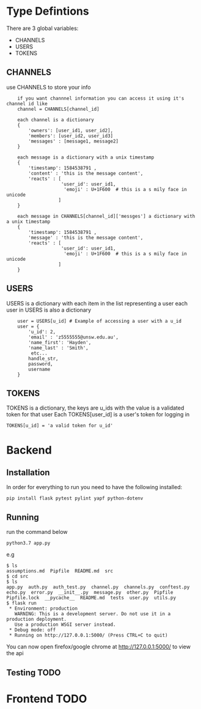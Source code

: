 # Type Defintions
There are 3 global variables:
- CHANNELS
- USERS
- TOKENS

## CHANNELS
use CHANNELS to store your info

``` 
    if you want channnel information you can access it using it's channel id like
    channel = CHANNELS[channel_id]

    each channel is a dictionary 
    { 
        'owners': [user_id1, user_id2],
        'members': [user_id2, user_id3]
        'messages' : [message1, message2] 
    }

    each message is a dictionary with a unix timestamp
    {
        'timestamp': 1584538791 ,
        'content' : 'this is the message content',
        'reacts' : [ 
                    'user_id': user_id1,
                     'emoji' : U+1F600  # this is a s mily face in unicode
                   ]
    }

```

```
    each message in CHANNELS[channel_id]['messges'] a dictionary with a unix timestamp
    {
        'timestamp': 1584538791 ,
        'message' : 'this is the message content',
        'reacts' : [ 
                    'user_id': user_id1,
                     'emoji' : U+1F600  # this is a s mily face in unicode
                   ]
    }

```



## USERS
USERS is a dictionary with each item in the list representing a user
each user in USERS is also a dictionary
```
    user = USERS[u_id] # Example of accessing a user with a u_id
    user = {
        'u_id': 2,
        'email' : 'z5555555@unsw.edu.au',
        'name_first': 'Hayden', 
        'name_last' : 'Smith', 
         etc...
        handle_str,
        password,
        username
    }
```

## TOKENS
TOKENS is a dictionary, the keys are u_ids with the value is a validated token for that user
Each TOKENS[user_id] is a user's token for logging in
```
TOKENS[u_id] = 'a valid token for u_id'
```



# Backend
## Installation
In order for everything to run you need to have the following installed:

```
pip install flask pytest pylint yapf python-dotenv
```

## Running
run the command below
```
python3.7 app.py
```
e.g

```
$ ls
assumptions.md	Pipfile  README.md  src
$ cd src
$ ls       
app.py	auth.py  auth_test.py  channel.py  channels.py	conftest.py  echo.py  error.py	__init__.py  message.py  other.py  Pipfile  Pipfile.lock  __pycache__  README.md  tests  user.py  utils.py
$ flask run
 * Environment: production
   WARNING: This is a development server. Do not use it in a production deployment.
   Use a production WSGI server instead.
 * Debug mode: off
 * Running on http://127.0.0.1:5000/ (Press CTRL+C to quit)
```

You can now open firefox/google chrome at http://127.0.0.1:5000/ to view the api


## Testing TODO

# Frontend TODO


